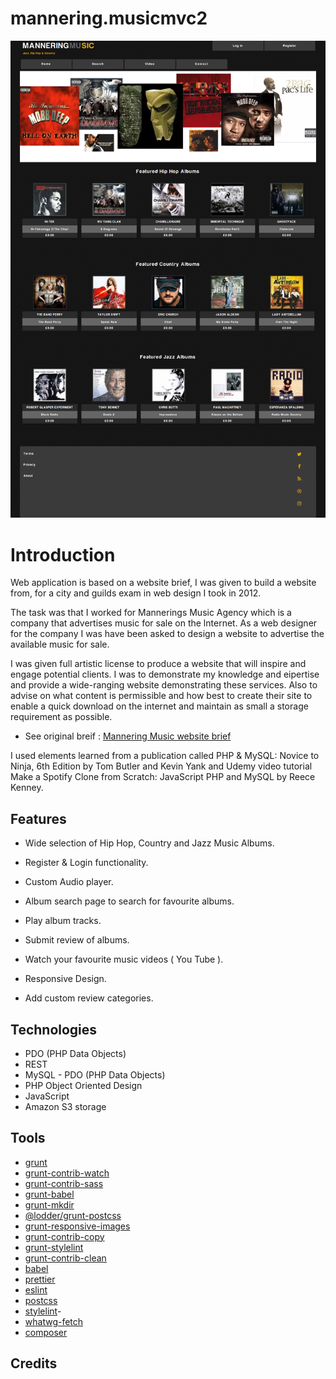 # mannering.musicmvc2

![mannering](/mannering-raythompsonwebdev-co-uk.png)

# Introduction

Web application is based on a website brief, I was given to build a website from, for a city and guilds exam in web design I took in 2012.

The task was that I worked for Mannerings Music Agency which is a company that advertises music for sale on the lnternet. As a web designer for the company I was have been asked to design a website to advertise the available music for sale.

I was given full artistic license to produce a website that will inspire and engage potential clients. I was to demonstrate my knowledge and eipertise and provide a wide-ranging website demonstrating these services. Also to advise on what content is permissible and how best to create their site to enable a quick download on the internet and maintain as small a storage requirement as possible.

- See original breif : [Mannering Music website brief](https://drive.google.com/open?id=14Z8BsNeYcWYpNKrLcfuaaSGXHunisyA3)

I used elements learned from a publication called PHP & MySQL: Novice to Ninja, 6th Edition by Tom Butler and Kevin Yank and Udemy video tutorial Make a Spotify Clone from Scratch: JavaScript PHP and MySQL by Reece Kenney.

## Features

- Wide selection of Hip Hop, Country and Jazz Music Albums.

- Register & Login functionality.

- Custom Audio player.

- Album search page to search for favourite albums.

- Play album tracks.

- Submit review of albums.

- Watch your favourite music videos ( You Tube ).

- Responsive Design.

- Add custom review categories.

## Technologies

- PDO (PHP Data Objects)
- REST
- MySQL - PDO (PHP Data Objects)
- PHP Object Oriented Design
- JavaScript
- Amazon S3 storage

## Tools

- [grunt](https://gruntjs.com/)
- [grunt-contrib-watch](https://github.com/gruntjs/grunt-contrib-watch)
- [grunt-contrib-sass](https://github.com/gruntjs/grunt-contrib-sass)
- [grunt-babel](https://www.npmjs.com/package/grunt-babel)
- [grunt-mkdir](https://www.npmjs.com/package/grunt-mkdir)
- [@lodder/grunt-postcss](https://www.npmjs.com/package/@lodder/grunt-postcss)
- [grunt-responsive-images](https://www.npmjs.com/package/grunt-responsive-images)
- [grunt-contrib-copy ](https://www.npmjs.com/package/grunt-contrib-copy)
- [grunt-stylelint](https://www.npmjs.com/package/grunt-stylelint)
- [grunt-contrib-clean](https://www.npmjs.com/package/grunt-contrib-clean)
- [babel](https://babeljs.io/)
- [prettier](https://prettier.io/)
- [eslint](https://eslint.org/)
- [postcss](https://postcss.org/)
- [stylelint](https://stylelint.io/)-
- [whatwg-fetch](https://www.npmjs.com/package/whatwg-fetch)
- [composer](https://getcomposer.org/)

## Credits
